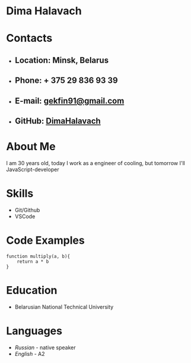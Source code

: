 
# **Dima Halavach**
# **Contacts**
* ## **Location:** Minsk, Belarus
* ## **Phone:** + 375 29 836 93 39
* ## **E-mail:** gekfin91@gmail.com
* ## **GitHub:** [DimaHalavach](https://github.com/DimaHalavach/rsschool-cv "DimaHalavach")
# **About Me**
I am 30 years old, today I work as a  engineer of cooling, but tomorrow I'll JavaScript-developer
# **Skills**
* Git/Github
* VSCode
# **Code Examples**
```
function multiply(a, b){
    return a * b
}
```
# **Education**
* Belarusian National Technical University
# **Languages**
* *Russian* - native speaker
* *English* - A2